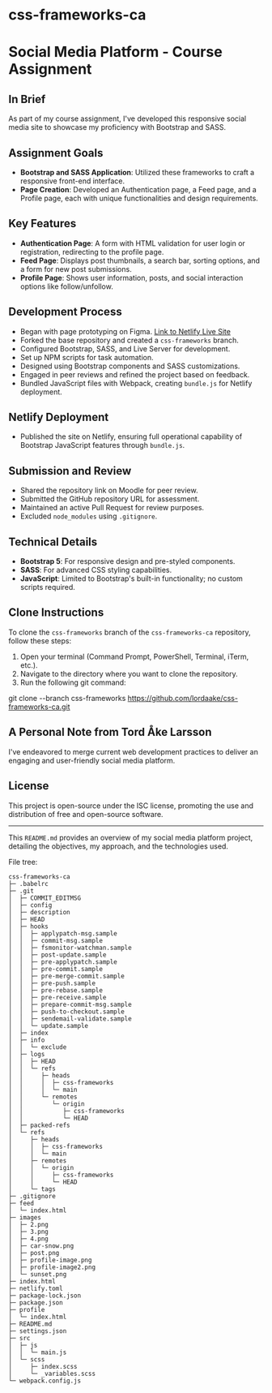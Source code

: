 # css-frameworks-ca
# Social Media Platform - Course Assignment

## In Brief
As part of my course assignment, I've developed this responsive social media site to showcase my proficiency with Bootstrap and SASS.

## Assignment Goals
- **Bootstrap and SASS Application**: Utilized these frameworks to craft a responsive front-end interface.
- **Page Creation**: Developed an Authentication page, a Feed page, and a Profile page, each with unique functionalities and design requirements.

## Key Features
- **Authentication Page**: A form with HTML validation for user login or registration, redirecting to the profile page.
- **Feed Page**: Displays post thumbnails, a search bar, sorting options, and a form for new post submissions.
- **Profile Page**: Shows user information, posts, and social interaction options like follow/unfollow.

## Development Process
- Began with page prototyping on Figma. [Link to Netlify Live Site](https://www.figma.com/proto/P1fgLkvEUToDAHAaAalnSy/CSS-Frameworks-Prototype?page-id=0%3A1&type=design&node-id=29-166&viewport=777%2C550%2C0.52&t=q70jBb6D2RK1j3kq-1&scaling=scale-down&starting-point-node-id=13%3A3&mode=design)
- Forked the base repository and created a `css-frameworks` branch.
- Configured Bootstrap, SASS, and Live Server for development.
- Set up NPM scripts for task automation.
- Designed using Bootstrap components and SASS customizations.
- Engaged in peer reviews and refined the project based on feedback.
- Bundled JavaScript files with Webpack, creating `bundle.js` for Netlify deployment.

## Netlify Deployment
- Published the site on Netlify, ensuring full operational capability of Bootstrap JavaScript features through `bundle.js`.

## Submission and Review
- Shared the repository link on Moodle for peer review.
- Submitted the GitHub repository URL for assessment.
- Maintained an active Pull Request for review purposes.
- Excluded `node_modules` using `.gitignore`.

## Technical Details
- **Bootstrap 5**: For responsive design and pre-styled components.
- **SASS**: For advanced CSS styling capabilities.
- **JavaScript**: Limited to Bootstrap's built-in functionality; no custom scripts required.

## Clone Instructions

To clone the `css-frameworks` branch of the `css-frameworks-ca` repository, follow these steps:

1. Open your terminal (Command Prompt, PowerShell, Terminal, iTerm, etc.).
2. Navigate to the directory where you want to clone the repository.
3. Run the following git command:

git clone --branch css-frameworks https://github.com/lordaake/css-frameworks-ca.git

## A Personal Note from Tord Åke Larsson
I've endeavored to merge current web development practices to deliver an engaging and user-friendly social media platform.

## License
This project is open-source under the ISC license, promoting the use and distribution of free and open-source software.

---

This `README.md` provides an overview of my social media platform project, detailing the objectives, my approach, and the technologies used.

File tree:
```
css-frameworks-ca
├─ .babelrc
├─ .git
│  ├─ COMMIT_EDITMSG
│  ├─ config
│  ├─ description
│  ├─ HEAD
│  ├─ hooks
│  │  ├─ applypatch-msg.sample
│  │  ├─ commit-msg.sample
│  │  ├─ fsmonitor-watchman.sample
│  │  ├─ post-update.sample
│  │  ├─ pre-applypatch.sample
│  │  ├─ pre-commit.sample
│  │  ├─ pre-merge-commit.sample
│  │  ├─ pre-push.sample
│  │  ├─ pre-rebase.sample
│  │  ├─ pre-receive.sample
│  │  ├─ prepare-commit-msg.sample
│  │  ├─ push-to-checkout.sample
│  │  ├─ sendemail-validate.sample
│  │  └─ update.sample
│  ├─ index
│  ├─ info
│  │  └─ exclude
│  ├─ logs
│  │  ├─ HEAD
│  │  └─ refs
│  │     ├─ heads
│  │     │  ├─ css-frameworks
│  │     │  └─ main
│  │     └─ remotes
│  │        └─ origin
│  │           ├─ css-frameworks
│  │           └─ HEAD
│  ├─ packed-refs
│  └─ refs
│     ├─ heads
│     │  ├─ css-frameworks
│     │  └─ main
│     ├─ remotes
│     │  └─ origin
│     │     ├─ css-frameworks
│     │     └─ HEAD
│     └─ tags
├─ .gitignore
├─ feed
│  └─ index.html
├─ images
│  ├─ 2.png
│  ├─ 3.png
│  ├─ 4.png
│  ├─ car-snow.png
│  ├─ post.png
│  ├─ profile-image.png
│  ├─ profile-image2.png
│  └─ sunset.png
├─ index.html
├─ netlify.toml
├─ package-lock.json
├─ package.json
├─ profile
│  └─ index.html
├─ README.md
├─ settings.json
├─ src
│  ├─ js
│  │  └─ main.js
│  └─ scss
│     ├─ index.scss
│     └─ _variables.scss
└─ webpack.config.js

```